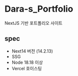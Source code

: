 # Dara-s_Portfolio

NextJS 기반 포트폴리오 사이트

## spec

- Next14 버전 (14.2.13)
- SSG
- Node 18.18 이상
- Vercel 호이스팅
